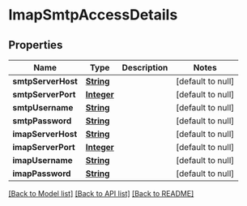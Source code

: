 # ImapSmtpAccessDetails
## Properties

Name | Type | Description | Notes
------------ | ------------- | ------------- | -------------
**smtpServerHost** | [**String**](string) |  | [default to null]
**smtpServerPort** | [**Integer**](integer) |  | [default to null]
**smtpUsername** | [**String**](string) |  | [default to null]
**smtpPassword** | [**String**](string) |  | [default to null]
**imapServerHost** | [**String**](string) |  | [default to null]
**imapServerPort** | [**Integer**](integer) |  | [default to null]
**imapUsername** | [**String**](string) |  | [default to null]
**imapPassword** | [**String**](string) |  | [default to null]

[[Back to Model list]](../README#documentation-for-models) [[Back to API list]](../README#documentation-for-api-endpoints) [[Back to README]](../README)

